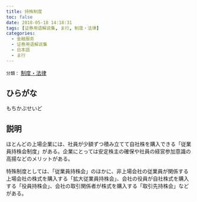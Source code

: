 ```yaml
---
title: 持株制度
toc: false
date: 2018-05-18 14:18:31
tags: [证券用语解说集, ま行, 制度・法律]
categories:
  - 金融服务
  - 证券用语解说集
  - 日本語
  - ま行
---
```


`分類：` [制度・法律](/tags/制度・法律/)

## ひらがな

もちかぶせいど

## 説明

ほとんどの上場企業には、社員が少額ずつ積み立てて自社株を購入できる「従業員持株会制度」がある。企業にとっては安定株主の確保や社員の経営参加意識の高揚などのメリットがある。

特殊制度としては、「従業員持株会」のほかに、非上場会社の従業員が関係する上場会社の株式を購入する「拡大従業員持株会」、会社の役員が自社株式を購入する「役員持株会」、会社の取引関係者が株式を購入する「取引先持株会」などがある。
